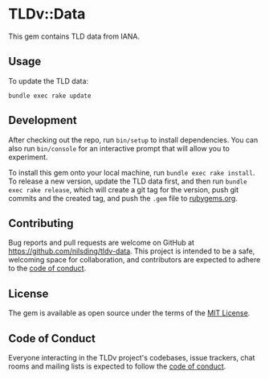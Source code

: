 # TLDv::Data

This gem contains TLD data from IANA.

## Usage

To update the TLD data:

```shell
bundle exec rake update
```

## Development

After checking out the repo, run `bin/setup` to install dependencies. You can also run `bin/console` for an interactive prompt that will allow you to experiment.

To install this gem onto your local machine, run `bundle exec rake install`. To release a new version, update the TLD data first, and then run `bundle exec rake release`, which will create a git tag for the version, push git commits and the created tag, and push the `.gem` file to [rubygems.org](https://rubygems.org).

## Contributing

Bug reports and pull requests are welcome on GitHub at https://github.com/nilsding/tldv-data. This project is intended to be a safe, welcoming space for collaboration, and contributors are expected to adhere to the [code of conduct](https://github.com/nilsding/tldv-data/blob/main/CODE_OF_CONDUCT.md).

## License

The gem is available as open source under the terms of the [MIT License](https://opensource.org/licenses/MIT).

## Code of Conduct

Everyone interacting in the TLDv project's codebases, issue trackers, chat rooms and mailing lists is expected to follow the [code of conduct](https://github.com/nilsding/tldv-data/blob/main/CODE_OF_CONDUCT.md).
